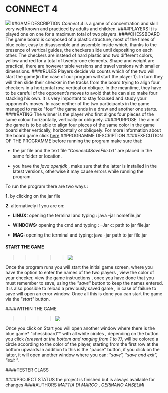 # CONNECT 4 
![ ](/home/germanoanselmi/Scaricati/connect-4-g170f3efe1_640.jpg  "Connect-4")
##GAME DESCRIPTION
*Connect 4* is a game of concentration and skill very well known and practiced by adults and children.
####PLAYERS
It is played one on one for a maximum total of two players.
####CHESSBOARD
The game board is composed of a plastic structure, most of the times of blue color, easy to disassemble and assemble inside which, thanks to the presence of vertical guides, the checkers slide until depositing on each other. The checkers are instead of hard plastic and two different colors, yellow and red for a total of twenty-one elements. Shape and weight are practical, there are however table versions and travel versions with smaller dimensions.
####RULES
Players decide via counts which of the two will start the game(in the case of our program will start the player 1). In turn they will then slide their checker in the tracks from the board trying to align four checkers in a horizontal row, vertical or oblique. In the meantime, they have to be careful of the opponent’s moves to avoid that he can also make four stacking his own. It is very important to stay focused and study your opponent’s moves. In case neither of the two participants in the game managed to make "four" the game ends in a draw and another one starts.
####RATING
The winner is the player who first aligns four pieces of the same colour horizontally, vertically or obliquely.
####PURPOSE
The aim of the game is to be able to align four pieces of the same color in the game board either vertically, horizontally or obliquely.
For more information about the board game click [here](https://www.migliorigiochi.eu/giochi/giochi-abilita/forza-4/)
##PROGRAMME DESCRIPTION
####EXECUTION OF THE PROGRAMME
before running the program make sure that:

* the jar file and the text file *"Connect4SaveFile.txt"*  are placed in the same folder or location.

* you have the *java openjdk* , make sure that the latter is installed in the latest versions, otherwise it may cause errors while running the program.

To run the program there are two ways :

**1.**  by clicking on the jar file  

**2.** alternatively if you are on:

   * **LINUX:**   opening the terminal and typing : java -jar nomefile.jar

   * **WINDOWS:**  opening the cmd and typing : –Jar c: path to jar file.jar

   * **MAC:**  opening the terminal and typing: java -jar path to jar file.jar
   

#### START THE GAME

 >>>>> ![](/home/germanoanselmi/Immagini/immagine_iniziale.png) 
 
Once the program runs you will start the initial game screen, where you have the option to enter the names of the two players , view the color of your checker, view the game instructions , once you have done that you must remember to save, using the *"save"* button to keep the names entered. 
It is also possible to reload a previously saved game , in case of failure to save will open an error window.
Once all this is done you can start the game via the *"start"* button.

####WITHIN THE GAME

>>>>![](/home/germanoanselmi/Immagini/immagine_dopo.png) 

Once you click on Start you will open another window where there is the blue game* "chessboard"* with all white circles , depending on the button you click *(present at the bottom and ranging from 1 to 7)*, will be colored a circle according to the color of the player, starting from the first row at the bottom upwards.In addition to this is the "pause" button, if you click on the latter, it will open another window where you can: *"save", "save and exit", "exit ".*

####TESTER CLASS

####PROJECT STATUS
the project is finished but is always available for changes
####AUTHORS
*MATTIA DI MARCO , GERMANO ANSELMI*



